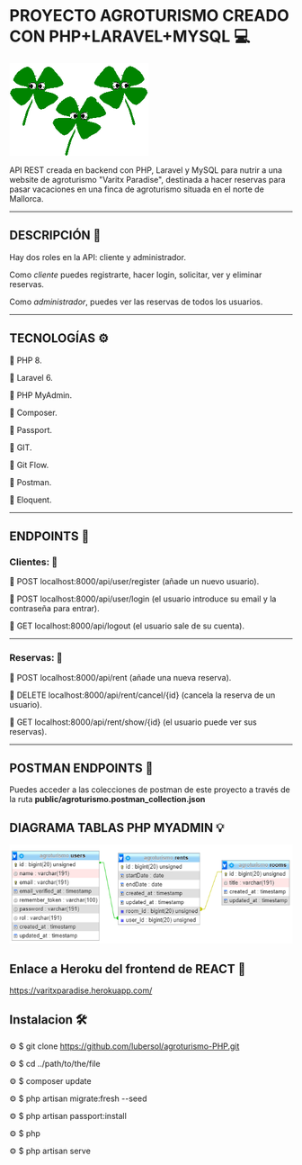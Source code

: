 # PROYECTO AGROTURISMO CREADO CON PHP+LARAVEL+MYSQL :computer:

![Screenshot](public/treboles.gif)


API REST creada en backend con PHP, Laravel y MySQL para nutrir a una website de agroturismo "Varitx Paradise", destinada a hacer reservas para pasar vacaciones en una finca de agroturismo situada en el norte de Mallorca. 

***

## DESCRIPCIÓN :open_book:

Hay dos roles en la API: cliente y administrador.

Como *cliente* puedes registrarte, hacer login, solicitar, ver y eliminar reservas.

Como *administrador*, puedes ver las reservas de todos los usuarios.

***

## TECNOLOGÍAS :gear:

:large_blue_circle: PHP 8.

:large_blue_circle: Laravel 6.

:large_blue_circle: PHP MyAdmin.

:large_blue_circle: Composer.

:large_blue_circle: Passport.

:large_blue_circle: GIT.

:large_blue_circle: Git Flow.

:large_blue_circle: Postman.

:large_blue_circle: Eloquent.

***


## ENDPOINTS :link:

### Clientes: :bust_in_silhouette: 

:round_pushpin: POST localhost:8000/api/user/register (añade un nuevo usuario).

:round_pushpin: POST localhost:8000/api/user/login (el usuario introduce su email y la contraseña para entrar).

:round_pushpin: GET localhost:8000/api/logout (el usuario sale de su cuenta).

***


### Reservas: :date:

:round_pushpin: POST localhost:8000/api/rent (añade una nueva reserva).

:round_pushpin: DELETE localhost:8000/api/rent/cancel/{id} (cancela la reserva de un usuario).

:round_pushpin: GET localhost:8000/api/rent/show/{id} (el usuario puede ver sus reservas).

***


## POSTMAN ENDPOINTS :round_pushpin:

Puedes acceder a las colecciones de postman de este proyecto a través de la ruta **public/agroturismo.postman_collection.json**

## DIAGRAMA TABLAS PHP MYADMIN :bulb:

![Screenshot](public/diagrama.png)

## Enlace a Heroku del frontend de REACT :link:

https://varitxparadise.herokuapp.com/

## Instalacion :hammer_and_wrench:

:gear: $ git clone https://github.com/lubersol/agroturismo-PHP.git

:gear: $ cd ../path/to/the/file

:gear: $ composer update

:gear: $ php artisan migrate:fresh --seed

:gear: $ php artisan passport:install

:gear: $ php 

:gear: $ php artisan serve